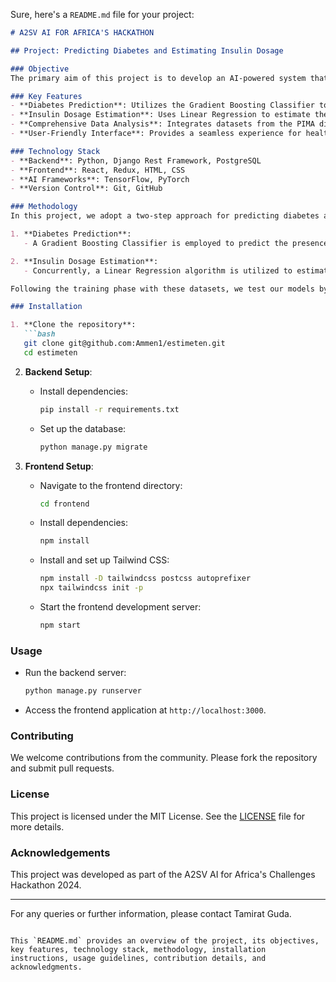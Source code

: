 Sure, here's a `README.md` file for your project:

```markdown
# A2SV AI FOR AFRICA'S HACKATHON

## Project: Predicting Diabetes and Estimating Insulin Dosage

### Objective
The primary aim of this project is to develop an AI-powered system that predicts diabetes and estimates the insulin dosage required for diagnosed diabetic patients. By leveraging machine learning techniques and comprehensive datasets, the project seeks to enhance diabetes management strategies.

### Key Features
- **Diabetes Prediction**: Utilizes the Gradient Boosting Classifier to predict the presence of diabetes.
- **Insulin Dosage Estimation**: Uses Linear Regression to estimate the appropriate insulin dosage for diabetic patients.
- **Comprehensive Data Analysis**: Integrates datasets from the PIMA diabetes dataset and the UCI insulin dosage dataset.
- **User-Friendly Interface**: Provides a seamless experience for healthcare providers to manage patient data and predictions.

### Technology Stack
- **Backend**: Python, Django Rest Framework, PostgreSQL
- **Frontend**: React, Redux, HTML, CSS
- **AI Frameworks**: TensorFlow, PyTorch
- **Version Control**: Git, GitHub

### Methodology
In this project, we adopt a two-step approach for predicting diabetes and estimating insulin dosage in diagnosed diabetic patients:

1. **Diabetes Prediction**:
   - A Gradient Boosting Classifier is employed to predict the presence of diabetes using the PIMA diabetes dataset, which is designed for diagnostic prediction based on specific measurements.

2. **Insulin Dosage Estimation**:
   - Concurrently, a Linear Regression algorithm is utilized to estimate insulin dosage using the UCI insulin dosage dataset, a comprehensive collection of databases essential for empirical analysis in the machine learning domain.

Following the training phase with these datasets, we test our models by uploading a dataset without class labels. The Gradient Boosting Classifier predicts the presence of diabetes, and for those diagnosed, the Linear Regression model estimates the appropriate insulin dosage. This method enables us to leverage both datasets effectively for accurate diabetes prediction and insulin dosage estimation.

### Installation

1. **Clone the repository**:
   ```bash
   git clone git@github.com:Ammen1/estimeten.git
   cd estimeten
   ```

2. **Backend Setup**:
   - Install dependencies:
     ```bash
     pip install -r requirements.txt
     ```
   - Set up the database:
     ```bash
     python manage.py migrate
     ```

3. **Frontend Setup**:
   - Navigate to the frontend directory:
     ```bash
     cd frontend
     ```
   - Install dependencies:
     ```bash
     npm install
     ```
   - Install and set up Tailwind CSS:
     ```bash
     npm install -D tailwindcss postcss autoprefixer
     npx tailwindcss init -p
     ```
   - Start the frontend development server:
     ```bash
     npm start
     ```

### Usage
- Run the backend server:
  ```bash
  python manage.py runserver
  ```
- Access the frontend application at `http://localhost:3000`.

### Contributing
We welcome contributions from the community. Please fork the repository and submit pull requests.

### License
This project is licensed under the MIT License. See the [LICENSE](LICENSE) file for more details.

### Acknowledgements
This project was developed as part of the A2SV AI for Africa's Challenges Hackathon 2024.

---

For any queries or further information, please contact Tamirat Guda.

```

This `README.md` provides an overview of the project, its objectives, key features, technology stack, methodology, installation instructions, usage guidelines, contribution details, and acknowledgments.